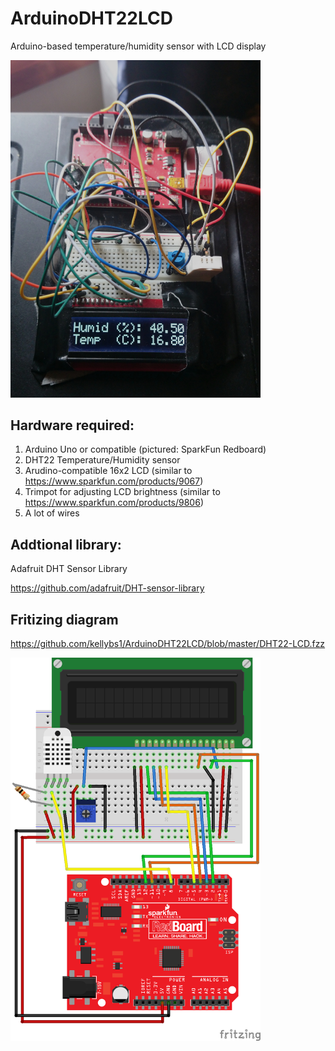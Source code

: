 # ArduinoDHT22LCD
Arduino-based temperature/humidity sensor with LCD display


<img src="DSC_0044.JPG" width="400">




## Hardware required:

1. Arduino Uno or compatible (pictured: SparkFun Redboard)
2. DHT22 Temperature/Humidity sensor
3. Arudino-compatible 16x2 LCD (similar to https://www.sparkfun.com/products/9067)
4. Trimpot for adjusting LCD brightness (similar to https://www.sparkfun.com/products/9806)
5. A lot of wires




## Addtional library:

Adafruit DHT Sensor Library

https://github.com/adafruit/DHT-sensor-library





## Fritizing diagram

https://github.com/kellybs1/ArduinoDHT22LCD/blob/master/DHT22-LCD.fzz

<img src="DHT22-LCD.png" width="400">




